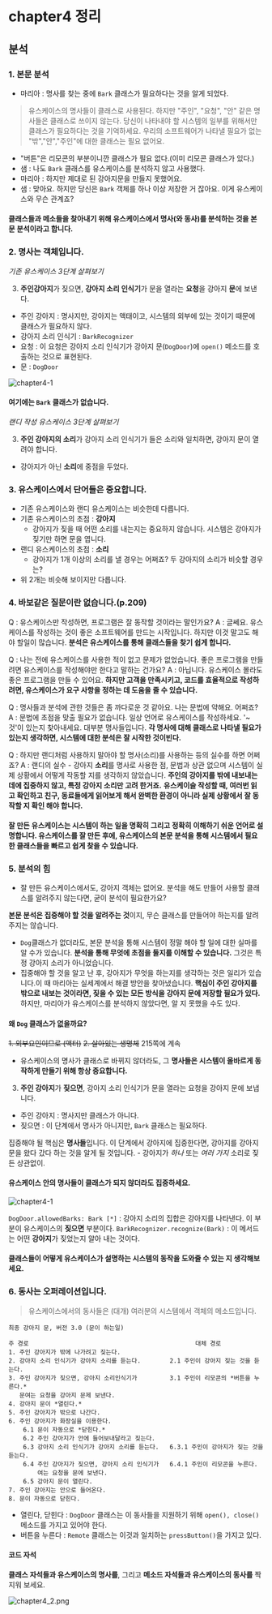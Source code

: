 
# chapter4 정리

## 분석

### 1. 본문 분석

* 마리아 : 명사를 찾는 중에 `Bark` 클래스가 필요하다는 것을 알게 되었다.

> 유스케이스의 명사들이 클래스로 사용된다.
하지만 "주인", "요청", "안" 같은 명사들은 클래스로 쓰이지 않는다.
당신이 나타내야 할 시스템의 일부를 위해서만 클래스가 필요하다는 것을 기억하세요.
우리의 소프트웨어가 나타낼 필요가 없는 "밖","안","주인"에 대한 클래스는 필요 없어요.

* "버튼"은 리모콘의 부분이니깐 클래스가 필요 없다.(이미 리모콘 클래스가 있다.)
* 샘 : 나도 `Bark` 클래스를 유스케이스를 분석하지 않고 사용했다.
* 마리아 : 하지만 제대로 된 강아지문을 만들지 못했어요.
* 샘 : 맞아요. 하지만 당신은 `Bark` 객체를 하나 이상 저장한 거 잖아요. 이게 유스케이스와 무슨 관계죠?

#### 클래스들과 메소들을 찾아내기 위해 유스케이스에서 명사(와 동사)를 분석하는 것을 **본문 분석**이라고 합니다.

### 2. 명사는 객체입니다.

_기존 유스케이스 3단계 살펴보기_

3. **주인강아지**가 짖으면, **강아지 소리 인식기**가 문을 열라는 **요청**을 강아지 **문**에 보낸다.

* 주인 강아지 : 명사지만, 강아지는 액태이고, 시스템의 외부에 있는 것이기 때문에 클래스가 필요하지 않다.
* 강아지 소리 인식기 : `BarkRecognizer`
* 요청 : 이 요청은 강아지 소리 인식기가 강아지 문(`DogDoor`)에 `open()` 메소드를 호출하는 것으로 표현된다.
* 문 : `DogDoor`

![chapter4-1](./chapter4_1.jpg)

#### 여기에는 `Bark` 클래스가 없습니다.

_랜디 작성 유스케이스 3단계 살펴보기_

3. **주인 강아지의 소리**가 강아지 소리 인식기가 들은 소리와 일치하면, 강아지 문이 열려야 합니다.

* 강아지가 아닌 **소리**에 중점을 두었다.

### 3. 유스케이스에서 단어들은 중요합니다.

* 기존 유스케이스와 랜디 유스케이스는 비슷한데 다릅니다.
* 기존 유스케이스의 초점 : **강아지**
  - 강아지가 짖을 때 어떤 소리를 내는지는 중요하지 않습니다. 시스템은 강아지가 짖기만 하면 문을 엽니다.
* 랜디 유스케이스의 초점 : **소리**
  - 강아지가 1개 이상의 소리를 낼 경우는 어쩌죠? 두 강아지의 소리가 비슷할 경우는?
* 위 2개는 비슷해 보이지만 다릅니다.

### 4. 바보같은 질문이란 없습니다.(p.209)

Q : 유스케이스만 작성하면, 프로그램은 잘 동작할 것이라는 말인가요?
A : 글쎄요. 유스케이스를 작성하는 것이 좋은 소프트웨어를 만드는 시작입니다. 하지만 이것 말고도 해야 할일이 많습니다. **분석은 유스케이스를 통해 클래스들을 찾기 쉽게 합니다.**

Q : 나는 전에 유스케이스를 사용한 적이 없고 문제가 없었습니다. 좋은 프로그램을 만들려면 유스케이스를 작성해야만 한다고 말하는 건가요?
A : 아닙니다. 유스케이스 몰라도 좋은 프로그램을 만들 수 있어요. **하지만 고객을 만족시키고, 코드를 효율적으로 작성하려면, 유스케이스가 요구 사항을 정하는 데 도움을 줄 수 있습니다.**

Q : 명사들과 분석에 관한 것들은 좀 까다로운 것 같아요. 나는 문법에 약해요. 어쩌죠?
A : 문법에 초점을 맞출 필요가 없습니다. 일상 언어로 유스케이스를 작성하세요. '~것'이 있는지 찾아내세요. 대부분 명사들입니다. **각 명사에 대해 클래스로 나타낼 필요가 있는지 생각하면, 시스템에 대한 분석은 잘 시작한 것이빈다.**

Q : 하지만 랜디처럼 사용하지 말아야 할 명사(소리)를 사용하는 등의 실수를 하면 어쩌죠?
A : 랜디의 실수 - 강아지 **소리**를 명사로 사용한 점, 문법과 상관 없으며 시스템이 실제 상황에서 어떻게 작동할 지를 생각하지 않았습니다.
**주인의 강아지를 밖에 내보내는데에 집중하지 않고, 특정 강아지 소리만 고려 한거죠.**
**유스케이슬 작성할 때, 여러번 읽고 확인하고 친구, 동료들에게 읽어보게 해서 완벽한 환경이 아니라 실제 상황에서 잘 동작할 지 확인 해야 합니다.**

#### 잘 만든 유스케이스는 시스템이 하는 일을 **명확히** 그리고 **정확히** 이해하기 쉬운 언어로 설명합니다. 유스케이스를 잘 만든 후에, 유스케이스의 **본문 분석**을 통해 시스템에서 필요한 클래스들을 빠르고 쉽게 찾을 수 있습니다.

### 5. 분석의 힘

* 잘 만든 유스케이스에서도, 강아지 객체는 없어요. 분석을 해도 만들어 사용할 클래스를 알려주지 않는다면, 굳이 분석이 필요한가요?

**본문 분석은 집중해야 할 것을 알려주는 것**이지, 무슨 클래스를 만들어야 하는지를 알려주지는 않습니다.

* `Dog`클래스가 없더라도, 본문 분석을 통해 시스템이 정말 해야 할 일에 대한 실마를 알 수가 있습니다. **분석을 통해 무엇에 초점을 둘지를 이해할 수 있습니다.** 그것은 특정 강아지 소리가 아니었습니다.
* 집중해야 할 것을 알고 난 후, 강아지가 무엇을 하는지를 생각하는 것은 일리가 있습니다.이 때 마리아는 실세계에서 해결 방안을 찾아냈습니다. **핵심이 주인 강아지를 밖으로 내보는 것이라면, 짖을 수 있는 모든 방식을 강아지 문에 저장할 필요가 있다.** 하지만, 마리아가 유스케이스를 분석하지 않았다면, 알 지 못했을 수도 있다.

#### 왜 `Dog` 클래스가 없을까요?

~~1. 외부요인이므로 (액터)~~
~~2. 살아있는 생명체~~
215쪽에 계속

* 유스케이스의 명사가 클래스로 바뀌지 않더라도, 그 **명사들은 시스템이 올바르게 동작하게 만들기 위해 항상 중요합니다.**

3. **주인 강아지**가 **짖으면**, 강아지 소리 인식기가 문을 열라는 요청을 강아지 문에 보냅니다.

* 주인 강아지 : 명사지만 클래스가 아니다.
* 짖으면 : 이 단계에서 명사가 아니지만, `Bark` 클래스는 필요하다.

집중해야 될 핵심은 **명사들**입니다. 이 단계에서 강아지에 집중한다면, 강아지를 강아지 문을 왔다 갔다 하는 것을 알게 될 것입니다. - 강아지가 *하나* 또는 *여러 가지* 소리로 짖든 상관없이.

#### 유스케이스 안의 **명사들**이 클래스가 되지 않더라도 집중하세요.

![chapter4-1](./chapter4_1.jpg)

`DogDoor.allowedBarks: Bark [*]` : 강아지 소리의 집합은 강아지를 나타낸다. 이 부분이 유스케이스의 **짖으면** 부분이다.
`BarkRecognizer.recognize(Bark)` : 이 메서드는 어떤 **강아지**가 짖었는지 알아 내는 것이다.

#### 클래스들이 어떻게 유스케이스가 설명하는 시스템의 동작을 도와줄 수 있는 지 생각해보세요.

### 6. 동사는 오퍼레이션입니다.

> 유스케이스에서의 동사들은 (대개) 여러분의 시스템에서 객체의 메소드입니다.

```
최종 강아지 문, 버전 3.0 (문이 하는일)

주 경로                                              대체 경로
1. 주인 강아지가 밖에 나가려고 짖는다.
2. 강아지 소리 인식기가 강아지 소리를 듣는다.        2.1 주인이 강아지 짖는 것을 듣는다.
3. 주인 강아지가 짖으면, 강아지 소리인식기가         3.1 주인이 리모콘의 *버튼을 누른다.*
   문여는 요청을 강아지 문제 보낸다.
4. 강아지 문이 *열린다.*
5. 주인 강아지가 밖으로 나간다.
6. 주인 강아지가 화장실을 이용한다.
    6.1 문이 자동으로 *닫힌다.*
    6.2 주인 강아지가 안에 들어보내달라고 짖는다.
    6.3 강아지 소리 인식기가 강아지 소리를 듣는다.   6.3.1 주인이 강아지가 짖는 것을 듣는다.
    6.4 주인 강아지가 짖으면, 강아지 소리 인식기가   6.4.1 주인이 리모콘을 누른다.
        여는 요청을 문에 보낸다.
    6.5 강아지 문이 열린다.
7. 주인 강아지는 안으로 들어온다.
8. 문이 자동으로 닫힌다.
```

* 열린다, 닫힌다 : `DogDoor` 클래스는 이 동사들을 지원하기 위해 `open(), close()` 메소드를 가지고 있어야 한다.
* 버튼을 누른다 :  `Remote` 클래스는 이것과 일치하는 `pressButton()`을 가지고 있다.

#### 코드 자석

**클래스 자석들과 유스케이스의 명사를**, 그리고 **메소드 자석들과 유스케이스의 동사를** 짝지워 보세요.

![chapter4_2.png](./chapter4_2.png)
